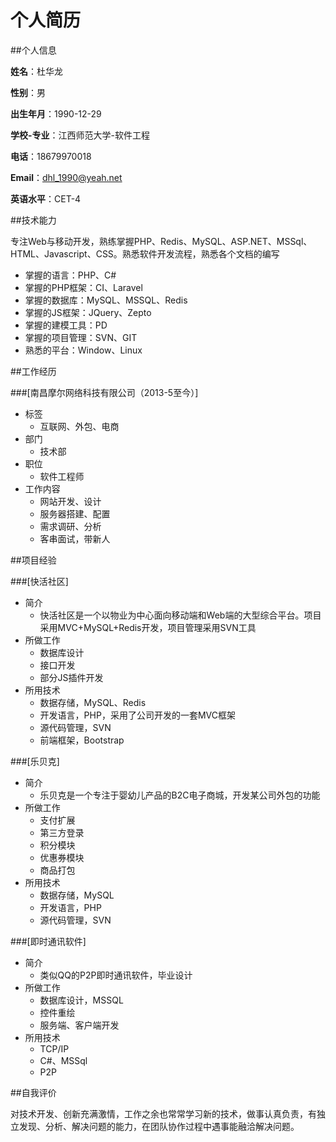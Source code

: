 ﻿个人简历
=====

##个人信息

**姓名**：杜华龙

**性别**：男

**出生年月**：1990-12-29

**学校-专业**：江西师范大学-软件工程

**电话**：18679970018

**Email**：dhl_1990@yeah.net

**英语水平**：CET-4

##技术能力

专注Web与移动开发，熟练掌握PHP、Redis、MySQL、ASP.NET、MSSql、HTML、Javascript、CSS。熟悉软件开发流程，熟悉各个文档的编写

* 掌握的语言：PHP、C#
* 掌握的PHP框架：CI、Laravel
* 掌握的数据库：MySQL、MSSQL、Redis
* 掌握的JS框架：JQuery、Zepto
* 掌握的建模工具：PD
* 掌握的项目管理：SVN、GIT
* 熟悉的平台：Window、Linux

##工作经历

###[南昌摩尔网络科技有限公司（2013-5至今）]
- 标签
  + 互联网、外包、电商
- 部门
  + 技术部
- 职位
  + 软件工程师
- 工作内容
  + 网站开发、设计
  + 服务器搭建、配置
  + 需求调研、分析
  + 客串面试，带新人

##项目经验

###[快活社区]
- 简介
  + 快活社区是一个以物业为中心面向移动端和Web端的大型综合平台。项目采用MVC+MySQL+Redis开发，项目管理采用SVN工具
- 所做工作
  + 数据库设计
  + 接口开发
  + 部分JS插件开发
- 所用技术
  + 数据存储，MySQL、Redis
  + 开发语言，PHP，采用了公司开发的一套MVC框架
  + 源代码管理，SVN
  + 前端框架，Bootstrap
  
###[乐贝克]
- 简介
  + 乐贝克是一个专注于婴幼儿产品的B2C电子商城，开发某公司外包的功能
- 所做工作
  + 支付扩展
  + 第三方登录
  + 积分模块
  + 优惠券模块
  + 商品打包
- 所用技术
  + 数据存储，MySQL
  + 开发语言，PHP
  + 源代码管理，SVN

###[即时通讯软件]
- 简介
  + 类似QQ的P2P即时通讯软件，毕业设计
- 所做工作
  + 数据库设计，MSSQL
  + 控件重绘
  + 服务端、客户端开发
- 所用技术
  + TCP/IP
  + C#、MSSql
  + P2P

##自我评价

对技术开发、创新充满激情，工作之余也常常学习新的技术，做事认真负责，有独立发现、分析、解决问题的能力，在团队协作过程中遇事能融洽解决问题。